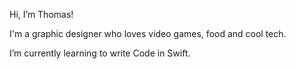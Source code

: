 Hi, I’m Thomas!

I'm a graphic designer who loves video games, food and cool tech.

I’m currently learning to write Code in Swift.
